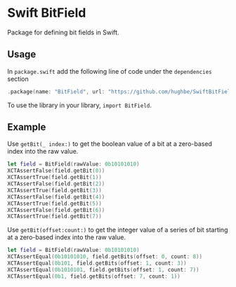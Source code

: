 # Swift BitField

Package for defining bit fields in Swift.

## Usage

In `package.swift` add the following line of code under the `dependencies` section

```swift
.package(name: "BitField", url: "https://github.com/hughbe/SwiftBitField", from: "1.0.0")
```

To use the library in your library, `import BitField`.

## Example

Use `getBit(_ index:)` to get the boolean value of a bit at a zero-based index into the raw value.

```swift
let field = BitField(rawValue: 0b10101010)
XCTAssertFalse(field.getBit(0))
XCTAssertTrue(field.getBit(1))
XCTAssertFalse(field.getBit(2))
XCTAssertTrue(field.getBit(3))
XCTAssertFalse(field.getBit(4))
XCTAssertTrue(field.getBit(5))
XCTAssertFalse(field.getBit(6))
XCTAssertTrue(field.getBit(7))
```

Use `getBit(offset:count:)` to get the integer value of a series of bit starting at a zero-based index into the raw value.

```swift
let field = BitField(rawValue: 0b10101010)
XCTAssertEqual(0b10101010, field.getBits(offset: 0, count: 8))
XCTAssertEqual(0b101, field.getBits(offset: 1, count: 3))
XCTAssertEqual(0b1010101, field.getBits(offset: 1, count: 7))
XCTAssertEqual(0b1, field.getBits(offset: 7, count: 1))
```
